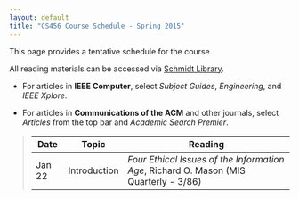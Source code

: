 ```yaml
---
layout: default
title: "CS456 Course Schedule - Spring 2015"
---
```


This page provides a tentative schedule for the course.

All reading materials can be accessed via [Schmidt Library](http://library.ycp.edu/home>).

-   For articles in **IEEE Computer**, select *Subject Guides*, *Engineering*, and *IEEE Xplore*.

-   For articles in **Communications of the ACM** and other journals, select *Articles* from the top bar and *Academic Search Premier*.


>  Date   |      Topic     |                                    Reading                                             |
> ------- | -------------- | -------------------------------------------------------------------------------------- |
> Jan 22  | Introduction   | *Four Ethical Issues of the Information Age*, Richard O. Mason (MIS Quarterly - 3/86)  |












